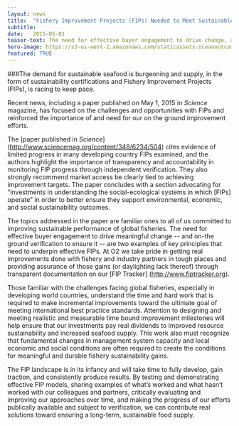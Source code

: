 ```yaml
---
layout: news
title:  "Fishery Improvement Projects (FIPs) Needed to Meet Sustainable Seafood Demand"
subtitle: 
date:   2015-05-01
teaser-text: The need for effective buyer engagement to drive change, and on-the ground verification to ensure it, are key principles underpinning effective FIPs.
hero-image: https://s3-us-west-2.amazonaws.com/staticassets.oceanoutcomes.org/hero+photos/news6hero.jpg
featured: TRUE
---
```

###The demand for sustainable seafood is burgeoning and supply, in the form of sustainability certifications and Fishery Improvement Projects (FIPs), is racing to keep pace. 

Recent news, including a paper published on May 1, 2015 in *Science* magazine, has focused on the challenges and opportunities with FIPs and reinforced the importance of and need for our on the ground improvement efforts.

The [paper published in *Science*] (http://www.sciencemag.org/content/348/6234/504) cites evidence of limited progress in many developing country FIPs examined, and the authors highlight the importance of transparency and accountability in monitoring FIP progress through independent verification. They also strongly recommend market access be clearly tied to achieving improvement targets. The paper concludes with a section advocating for “investments in understanding the social-ecological systems in which [FIPs] operate” in order to better ensure they support environmental, economic, and social sustainability outcomes.

The topics addressed in the paper are familiar ones to all of us committed to improving sustainable performance of global fisheries. The need for effective buyer engagement to drive meaningful change -- and on-the ground verification to ensure it -- are two examples of key principles that need to underpin effective FIPs. At O2 we take pride in getting real improvements done with fishery and industry partners in tough places and providing assurance of those gains (or daylighting lack thereof) through transparent documentation on our [FIP Tracker] (http://www.fiptracker.org). 

Those familiar with the challenges facing global fisheries, especially in developing world countries, understand the time and hard work that is required to make incremental improvements toward the ultimate goal of meeting international best practice standards. Attention to designing and meeting realistic and measurable time bound improvement milestones will help ensure that our investments pay real dividends to improved resource sustainability and increased seafood supply. This work also must recognize that fundamental changes in management system capacity and local economic and social conditions are often required to create the conditions for meaningful and durable fishery sustainability gains. 

The FIP landscape is in its infancy and will take time to fully develop, gain traction, and consistently produce results. By testing and demonstrating effective FIP models, sharing examples of what’s worked and what hasn’t worked with our colleagues and partners, critically evaluating and improving our approaches over time, and making the progress of our efforts publically available and subject to verification, we can contribute real solutions toward ensuring a long-term, sustainable food supply.
